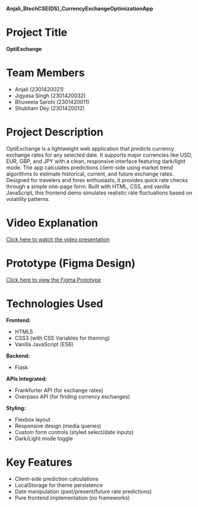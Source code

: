 
**Anjali_BtechCSE(DS)_CurrencyExchangeOptimizationApp**

# Project Title  
**OptiExchange**

# Team Members  
- Anjali (2301420021)  
- Jigyasa Singh (2301420032)  
- Bhuveeta Sarohi (2301420011)  
- Shubham Dey (2301420012)

# Project Description  
OptiExchange is a lightweight web application that predicts currency exchange rates for any selected date. It supports major currencies like USD, EUR, GBP, and JPY with a clean, responsive interface featuring dark/light mode. The app calculates predictions client-side using market trend algorithms to estimate historical, current, and future exchange rates. Designed for travelers and forex enthusiasts, it provides quick rate checks through a simple one-page form. Built with HTML, CSS, and vanilla JavaScript, this frontend demo simulates realistic rate fluctuations based on volatility patterns.

# Video Explanation  
[Click here to watch the video presentation](https://krmangalameduin-my.sharepoint.com/:f:/g/personal/2301420021_krmu_edu_in/Er7bRq16NnZPhFUBFABkiX4B6nL50qZjSucoStyLNorKBw?e=0G4z6eth)

# Prototype (Figma Design)  
[Click here to view the Figma Prototype](https://www.figma.com/proto/v8HIb3K6mNRuX1tMUBt1SD/optiexchange?page-id=1649%3A6986&node-id=1661-6433&p=f&viewport=182%2C105%2C0.07&t=xXYblK55r0BTlEtO-1&scaling=scale-down&content-scaling=fixed&starting-point-node-id=1649%3A13239)

# Technologies Used

**Frontend:**  
- HTML5  
- CSS3 (with CSS Variables for theming)  
- Vanilla JavaScript (ES6)

**Backend:**  
- Flask

**APIs Integrated:**  
- Frankfurter API (for exchange rates)  
- Overpass API (for finding currency exchanges)

**Styling:**  
- Flexbox layout  
- Responsive design (media queries)  
- Custom form controls (styled select/date inputs)  
- Dark/Light mode toggle

# Key Features  
- Client-side prediction calculations  
- LocalStorage for theme persistence  
- Date manipulation (past/present/future rate predictions)  
- Pure frontend implementation (no frameworks)
